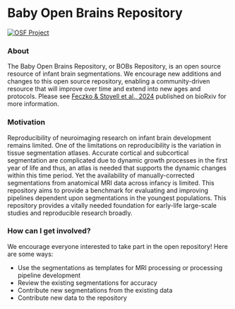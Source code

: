 # Baby Open Brains Repository

[![OSF Project](https://img.shields.io/badge/OSF-10.17605/OSF.IO/WDR78-blue)](https://doi.org/10.17605/OSF.IO/WDR78)

### About
The Baby Open Brains Repository, or BOBs Repository, is an open source resource of infant brain segmentations. We encourage new additions and changes to this open source repository, enabling a community-driven resource that will improve over time and extend into new ages and protocols. Please see [Feczko & Stoyell et al., 2024](https://doi.org/10.1101/2024.10.02.616147) published on bioRxiv for more information.

### Motivation
Reproducibility of neuroimaging research on infant brain development remains limited. One of the limitations on reproducibility is the variation in tissue segmentation atlases. Accurate cortical and subcortical segmentation are complicated due to dynamic growth processes in the first year of life and thus, an atlas is needed that supports the dynamic changes within this time period. Yet the availability of manually-corrected segmentations from anatomical MRI data across infancy is limited. This repository aims to provide a benchmark for evaluating and improving pipelines dependent upon segmentations in the youngest populations. This repository provides a vitally needed foundation for early-life large-scale studies and reproducible research broadly.

### How can I get involved?
We encourage everyone interested to take part in the open repository! Here are some ways:

* Use the segmentations as templates for MRI processing or processing pipeline development
* Review the existing segmentations for accuracy
* Contribute new segmentations from the existing data
* Contribute new data to the repository
